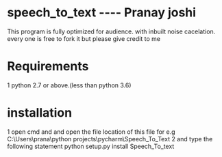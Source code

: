 # speech_to_text ---- Pranay joshi
This program is fully optimized for audience.
with inbuilt noise cacelation.
every one is free to fork it but please give credit to me
# Requirements
1 python 2.7 or above.(less than python 3.6)
# installation
1 open cmd and and open the file location of this file
for e.g C:\Users\prana\python projects\pycharm\Speech_To_Text
2 and type the following statement
python setup.py install Speech_To_text
